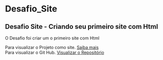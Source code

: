 # Desafio_Site
<h2>Desafio Site - Criando seu primeiro site com Html </h2>


O Desafio foi criar um o primeiro site com Html

Para visualizar o Projeto como site. <a href="https://avalosdev.github.io/Desafio_Site/">Saiba mais</a>
<br>
Para visualizar o Git Hub. <a href="https://github.com/avalosdev/Desafio_Site">Visualizar o Repositório</a>
